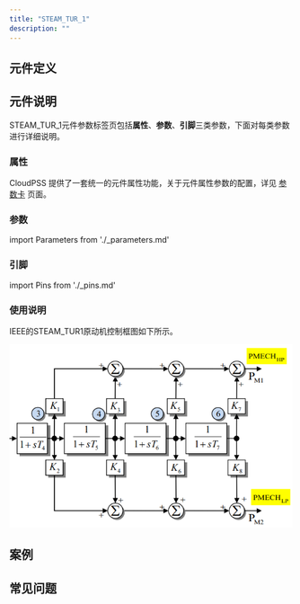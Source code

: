 ```yaml
---
title: "STEAM_TUR_1"
description: ""
---
```


## 元件定义

## 元件说明

STEAM\_TUR\_1元件参数标签页包括**属性**、**参数**、**引脚**三类参数，下面对每类参数进行详细说明。

### 属性

CloudPSS 提供了一套统一的元件属性功能，关于元件属性参数的配置，详见 [参数卡](docs/documents/software/10-xstudio/20-simstudio/40-workbench/20-function-zone/30-design-tab/30-param-panel/index.md) 页面。

### 参数

import Parameters from './_parameters.md'

<Parameters/>

### 引脚

import Pins from './_pins.md'

<Pins/>

### 使用说明
IEEE的STEAM_TUR1原动机控制框图如下所示。

![等效图](./STEAM_TUR1.png)

## 案例

## 常见问题

